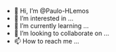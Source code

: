 - 👋 Hi, I’m @Paulo-HLemos
- 👀 I’m interested in ...
- 🌱 I’m currently learning ...
- 💞️ I’m looking to collaborate on ...
- 📫 How to reach me ...

<!---
Paulo-HLemos/Paulo-HLemos is a ✨ special ✨ repository because its `README.md` (this file) appears on your GitHub profile.
You can click the Preview link to take a look at your changes.
--->
